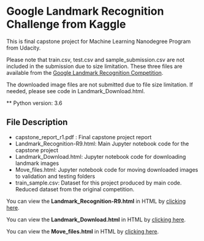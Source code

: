 # Google Landmark Recognition Challenge from Kaggle
This is final capstone project for Machine Learning Nanodegree Program from Udacity.

Please note that train.csv, test.csv and sample_submission.csv are not included in the submission due to size limitation. These three files are available from the [Google Landmark Recognition Competition](https://www.kaggle.com/c/landmark-recognition-challenge/data).

The downloaded image files are not submitted due to file size limitation. If needed, please see code in Landmark_Download.html.

** Python version: 3.6

## File Description
- capstone_report_r1.pdf : Final capstone project report
- Landmark_Recognition-R9.html: Main Jupyter notebook code for the capstone project
- Landmark_Download.html: Jupyter notebook code for downloading landmark images
- Move_files.html: Jupyter notebook code for moving downloaded images to validation and testing folders
- train_sample.csv: Dataset for this project produced by main code. Reduced dataset from the original competition. 

You can view the **Landmark_Recognition-R9.html** in HTML by [clicking here](http://htmlpreview.github.io/?https://github.com/gapkim/Landmark_Recognition/blob/master/Landmark_Recognition-R9.html).

You can view the **Landmark_Download.html** in HTML by [clicking here](http://htmlpreview.github.io/?https://github.com/gapkim/Landmark_Recognition/blob/master/Landmark_Download.html).

You can view the **Move_files.html** in HTML by [clicking here](http://htmlpreview.github.io/?https://github.com/gapkim/Landmark_Recognition/blob/master/Move_files.html).
